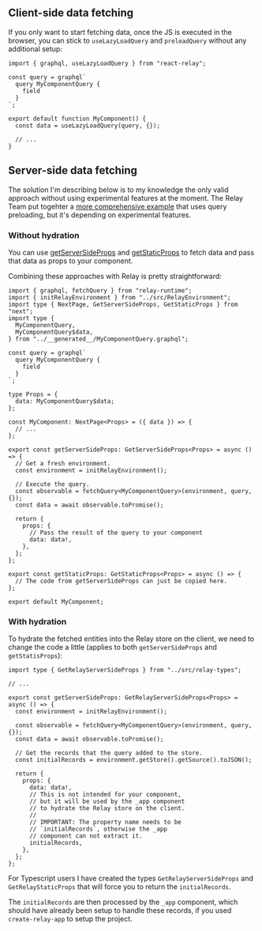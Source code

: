 ## Client-side data fetching

If you only want to start fetching data, once the JS is executed in the browser, you can stick to `useLazyLoadQuery` and `preloadQuery` without any additional setup:

```tsx
import { graphql, useLazyLoadQuery } from "react-relay";

const query = graphql`
  query MyComponentQuery {
    field
  }
`;

export default function MyComponent() {
  const data = useLazyLoadQuery(query, {});

  // ...
}
```

## Server-side data fetching

The solution I'm describing below is to my knowledge the only valid approach without using experimental features at the moment. The Relay Team put togehter a [more comprehensive example](https://github.com/relayjs/relay-examples/tree/main/data-driven-dependencies) that uses query preloading, but it's depending on experimental features.

### Without hydration

You can use [getServerSideProps](https://nextjs.org/docs/basic-features/data-fetching/get-server-side-props) and [getStaticProps](https://nextjs.org/docs/basic-features/data-fetching/get-static-props) to fetch data and pass that data as props to your component.

Combining these approaches with Relay is pretty straightforward:

```tsx
import { graphql, fetchQuery } from "relay-runtime";
import { initRelayEnvironment } from "../src/RelayEnvironment";
import type { NextPage, GetServerSideProps, GetStaticProps } from "next";
import type {
  MyComponentQuery,
  MyComponentQuery$data,
} from "../__generated__/MyComponentQuery.graphql";

const query = graphql`
  query MyComponentQuery {
    field
  }
`;

type Props = {
  data: MyComponentQuery$data;
};

const MyComponent: NextPage<Props> = ({ data }) => {
  // ...
};

export const getServerSideProps: GetServerSideProps<Props> = async () => {
  // Get a fresh environment.
  const environment = initRelayEnvironment();

  // Execute the query.
  const observable = fetchQuery<MyComponentQuery>(environment, query, {});
  const data = await observable.toPromise();

  return {
    props: {
      // Pass the result of the query to your component
      data: data!,
    },
  };
};

export const getStaticProps: GetStaticProps<Props> = async () => {
  // The code from getServerSideProps can just be copied here.
};

export default MyComponent;
```

### With hydration

To hydrate the fetched entities into the Relay store on the client, we need to change the code a little (applies to both `getServerSideProps` and `getStatisProps`):

```tsx
import type { GetRelayServerSideProps } from "../src/relay-types";

// ...

export const getServerSideProps: GetRelayServerSideProps<Props> = async () => {
  const environment = initRelayEnvironment();

  const observable = fetchQuery<MyComponentQuery>(environment, query, {});
  const data = await observable.toPromise();

  // Get the records that the query added to the store.
  const initialRecords = environment.getStore().getSource().toJSON();

  return {
    props: {
      data: data!,
      // This is not intended for your component,
      // but it will be used by the _app component
      // to hydrate the Relay store on the client.
      //
      // IMPORTANT: The property name needs to be
      // `initialRecords`, otherwise the _app
      // component can not extract it.
      initialRecords,
    },
  };
};
```

For Typescript users I have created the types `GetRelayServerSideProps` and `GetRelayStaticProps` that will force you to return the `initialRecords`.

The `initialRecords` are then processed by the `_app` component, which should have already been setup to handle these records, if you used `create-relay-app` to setup the project.
